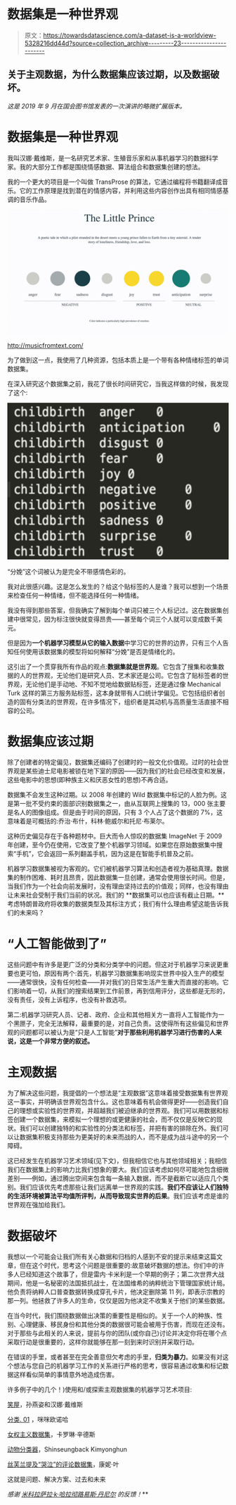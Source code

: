 # 数据集是一种世界观

> 原文：<https://towardsdatascience.com/a-dataset-is-a-worldview-5328216dd44d?source=collection_archive---------23----------------------->

## 关于主观数据，为什么数据集应该过期，以及数据破坏。

*这是 2019 年 9 月在国会图书馆发表的一次演讲的略微扩展版本。*

# 数据集是一种世界观

我叫汉娜·戴维斯，是一名研究艺术家、生殖音乐家和从事机器学习的数据科学家。我的大部分工作都是围绕情感数据、算法组合和数据集创建的想法。

我的一个更大的项目是一个叫做 TransProse 的算法，它通过编程将书籍翻译成音乐。它的工作原理是找到潜在的情感内容，并利用这些内容创作出具有相同情感基调的音乐作品。

![](img/0b12a12eccc31310209dbe14afed6236.png)

http://musicfromtext.com/

为了做到这一点，我使用了几种资源，包括本质上是一个带有各种情绪标签的单词数据集。

在深入研究这个数据集之前，我花了很长时间研究它，当我这样做的时候，我发现了这个:

![](img/087862d5ec862d7a6c8ca12ab592707d.png)

“分娩”这个词被认为是完全不带感情色彩的。

我对此很感兴趣。这是怎么发生的？给这个贴标签的人是谁？我可以想到一个场景来检查任何一种情绪，但不能选择任何一种情绪。

我没有得到那些答案，但我确实了解到每个单词只被三个人标记过。这在数据集创建中很常见，因为标注很快就变得昂贵——甚至每个词三个人就可以变成数千美元。

但是因为**一个机器学习模型从它的输入数据**中学习它的世界的边界，只有三个人告知任何使用该数据集的模型将如何解释“分娩”是否是情绪化的。

这引出了一个贯穿我所有作品的观点:**数据集就是世界观**。它包含了搜集和收集数据的人的世界观，无论他们是研究人员、艺术家还是公司。它包含了贴标签者的世界观，无论他们是手动地、不知不觉地给数据贴标签，还是通过像 Mechanical Turk 这样的第三方服务贴标签，这本身就带有人口统计学偏见。它包括组织者创造的固有分类法的世界观，在许多情况下，组织者是其动机与高质量生活直接不相容的公司。

# 数据集应该过期

除了创建者的特定偏见，数据集还编码了创建时的一般文化价值观。过时的社会世界观是某些迪士尼电影被锁在地下室的原因——因为我们的社会已经改变和发展，这些电影中的思想(即种族主义和厌恶女性的思想)不再合适。

数据集不会发生这种过期。以 2008 年创建的 Wild 数据集中标记的人脸为例。这是第一批不受约束的面部识别数据集之一，由从互联网上搜集的 13，000 张主要是名人的图像组成。但是由于时间的原因，只有 3 个人占了这个数据的 7%，这意味着是可概括的:乔治·布什，科林·鲍威尔和托尼·布莱尔。

这种历史偏见存在于各种题材中。巨大而令人惊叹的数据集 ImageNet 于 2009 年创建，至今仍在使用，它改变了整个机器学习领域。如果您在原始数据集中搜索“手机”，它会返回一系列翻盖手机，因为这是在智能手机普及之前。

机器学习数据集被视为客观的。它们被机器学习算法和创造者视为基础真理。数据集的制作困难、耗时且昂贵，因此数据集一旦创建，通常会使用很长时间。但是，当我们作为一个社会向前发展时，没有理由坚持过去的价值观；同样，也没有理由让未来社会受制于我们当前的状况。我们的 **数据集可以也应该有截止日期。**考虑特朗普政府将收集的数据类型及其标注方式；我们有什么理由希望这能告诉我们的未来吗？

# “人工智能做到了”

这些问题中有许多是更广泛的分类和分类学中的问题。但这对于机器学习来说更重要也更可怕，原因有两个:首先，机器学习数据集影响现实世界中投入生产的模型——通常很快，没有任何检查——并对我们的日常生活产生重大而直接的影响。它们影响着一切，从我们的搜索结果到工作前景，再到信用评分，这些都是无形的，没有责任，没有上诉程序，也没有补救选项。

第二:机器学习研究人员、记者、政府、企业和其他相关方一直将人工智能作为一个黑匣子，完全无法解释，最重要的是，对自己负责。这使得所有这些偏见和世界观的问题都可以被认为是“只是人工智能”**对于那些利用机器学习进行伤害的人来说，这是一个非常方便的叙述。**

# 主观数据

为了解决这些问题，我提倡的一个想法是“主观数据”这意味着接受数据集有世界观这一事实，并明确该世界观包含什么。这也意味着有机会做得更好——创造我们自己的理想或实验性的世界观，并超越我们被迫继承的世界观。我们可以用数据和标签创建一个数据集，来模拟一个理想的或更健康的社会，而不仅仅是反映它的现状。我们可以创建独特的和实验性的分类法和标签，并把有害的排除在外。我们可以让数据集积极支持那些为更美好的未来而战的人，而不是成为战斗途中的另一个障碍。

这已经发生在机器学习艺术领域(见下文)，但我相信它也与其他领域相关；我相信我们在数据集上的影响力比我们想象的要大。我们应该考虑如何尽可能地包含细微差别——例如，通过腾出空间来包含每一条输入数据，而不是截断它以适应几个类别。我们应该优先考虑那些让我们远离单一世界观的实践。**我们不应该让人们独特的生活环境被算法平均值所评判，从而导致现实世界的后果**。我们应该考虑是谁的世界观在强加给我们。

# 数据破坏

我想以一个可能会让我们所有关心数据和归档的人感到不安的提示来结束这篇文章，但在这个时代，思考这个问题是很重要的:故意破坏数据的想法。你们中的许多人已经知道这个故事了，但是雷内·卡米利是一个早期的例子；第二次世界大战期间，他是一名秘密的法国抵抗战士，在法国维希的纳粹统治下管理国家统计局。他负责将纳粹人口普查数据转换成穿孔卡片，他决定删除第 11 列，即表示宗教的那一列。他拯救了许多人的生命，仅仅是因为他决定不收集关于他们的某些数据。

在当今时代，我们围绕数据做出决策的重要性是相似的。关于一个人的种族、性别、心理健康、移民身份和其他分类的数据很可能会被用于伤害，而现在还没有。对于那些与此相关的人来说，提前与你的团队(或你自己)讨论并决定你将在哪个点采取行动是很重要的，这样你就能够在那一刻到来时识别并采取行动。

在错误的手里，或者甚至在完全善意但欠考虑的手里，**归类为暴力**。如果没有对这个想法与您自己的机器学习工作的关系进行严格的思考，很容易通过收集和标记数据这样看似简单的事情意外地造成伤害。

许多例子中的几个！)使用和/或探索主观数据集的机器学习艺术项目:

[笑屋](http://www.hannahishere.com/project/the-laughing-room-with-jonny-sun/)，孙燕姿和汉娜·戴维斯

[分类. 01](http://mimionuoha.com/classification01) ，咪咪欧诺哈

[女权主义数据集](https://carolinesinders.com/feminist-data-set)，卡罗琳·辛德斯

[动物分类器](http://ssbkyh.com/works/animal_classifier/)，Shinseungback Kimyonghun

[丝芙兰提及“哭泣”的评论数据集](https://github.com/everestpipkin/datagardens/tree/master/students/khanniie/5_newDataSet)，康妮·叶

这就是问题、解决方案、过去和未来

*感谢* [*米科拉*](https://medium.com/u/cfa215f81d3f?source=post_page-----5328216dd44d--------------------------------)*[*萨拉·k·哈拉彻*](https://medium.com/u/6cff342b475e?source=post_page-----5328216dd44d--------------------------------)*[*路易斯·丹尼尔*](https://medium.com/u/64078905d77a?source=post_page-----5328216dd44d--------------------------------) *的反馈！***